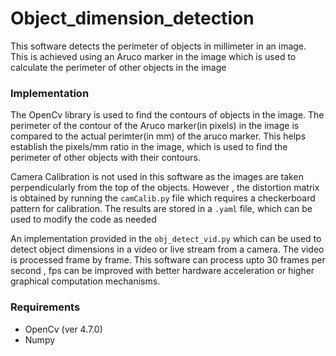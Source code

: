 # Object_dimension_detection

This software detects the perimeter of objects in millimeter in an image. This is achieved using an Aruco marker in the image which is used to calculate the perimeter of other objects in the image

### Implementation
The OpenCv library is used to find the contours of objects in the image. The perimeter of the contour of the Aruco marker(in pixels) in the image is compared to the actual perimter(in mm) of the aruco marker. This helps establish the pixels/mm ratio in the image, which is used to find the perimeter of other objects with their contours.

Camera Calibration is not used in this software as the images are taken perpendicularly from the top of the objects. However , the distortion matrix is obtained by running the `camCalib.py` file which requires a checkerboard pattern for calibration. The results are stored in a `.yaml` file, which can be used to modify the code as needed

An implementation provided in the `obj_detect_vid.py` which can be used to detect object dimensions in a video or live stream from a camera. The video is processed frame by frame. This software can process upto 30 frames per second , fps can be improved with better hardware acceleration or higher graphical computation mechanisms.

### Requirements
- OpenCv (ver 4.7.0)
- Numpy
